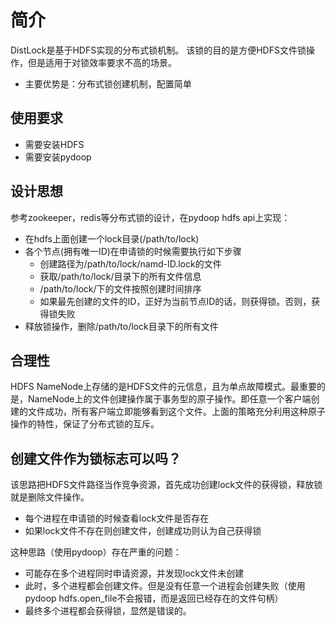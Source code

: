 简介
=====
 DistLock是基于HDFS实现的分布式锁机制。
 该锁的目的是方便HDFS文件锁操作，但是适用于对锁效率要求不高的场景。
 + 主要优势是：分布式锁创建机制，配置简单


使用要求
----------
+ 需要安装HDFS
+ 需要安装pydoop

设计思想
---------
参考zookeeper，redis等分布式锁的设计，在pydoop hdfs api上实现：
+ 在hdfs上面创建一个lock目录(/path/to/lock)
+ 各个节点(拥有唯一ID)在申请锁的时候需要执行如下步骤
    + 创建路径为/path/to/lock/namd-ID.lock的文件
    + 获取/path/to/lock/目录下的所有文件信息
    + /path/to/lock/下的文件按照创建时间排序
    + 如果最先创建的文件的ID，正好为当前节点ID的话，则获得锁。否则，获得锁失败
+ 释放锁操作，删除/path/to/lock目录下的所有文件


合理性
----------
HDFS NameNode上存储的是HDFS文件的元信息，且为单点故障模式。最重要的是，NameNode上的文件创建操作属于事务型的原子操作。即任意一个客户端创建的文件成功，所有客户端立即能够看到这个文件。上面的策略充分利用这种原子操作的特性，保证了分布式锁的互斥。


创建文件作为锁标志可以吗？
------------------
该思路把HDFS文件路径当作竞争资源，首先成功创建lock文件的获得锁，释放锁就是删除文件操作。
+ 每个进程在申请锁的时候查看lock文件是否存在
+ 如果lock文件不存在则创建文件，创建成功则认为自己获得锁

这种思路（使用pydoop）存在严重的问题：
+ 可能存在多个进程同时申请资源，并发现lock文件未创建
+ 此时，多个进程都会创建文件。但是没有任意一个进程会创建失败（使用pydoop hdfs.open_file不会报错，而是返回已经存在的文件句柄）
+ 最终多个进程都会获得锁，显然是错误的。
